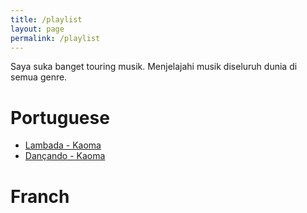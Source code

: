 ```yaml
---
title: /playlist
layout: page
permalink: /playlist
---
```


Saya suka banget touring musik. Menjelajahi musik diseluruh dunia di semua genre.

# Portuguese
- [Lambada -  Kaoma](https://www.youtube.com/watch?v=tVrvTPD6OMQ)
- [Dançando -  Kaoma](https://www.youtube.com/watch?v=E2M25dHaKu0)

# Franch
